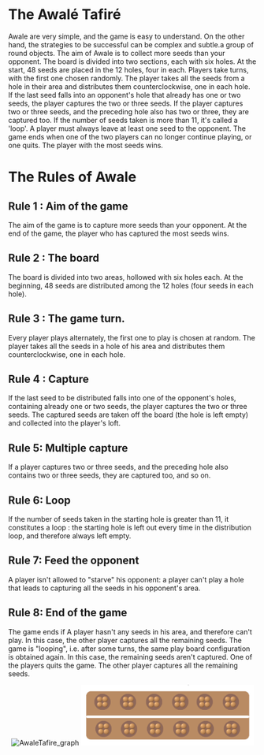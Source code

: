 
# The Awalé Tafiré

Awale are very simple, and the game is easy to understand. On the other hand, the strategies to be successful can be complex and subtle.a group of round objects. The aim of Awale is to collect more seeds than your opponent. The board is divided into two sections, each with six holes. At the start, 48 seeds are placed in the 12 holes, four in each. Players take turns, with the first one chosen randomly. The player takes all the seeds from a hole in their area and distributes them counterclockwise, one in each hole. If the last seed falls into an opponent's hole that already has one or two seeds, the player captures the two or three seeds. If the player captures two or three seeds, and the preceding hole also has two or three, they are captured too. If the number of seeds taken is more than 11, it's called a 'loop'. A player must always leave at least one seed to the opponent. The game ends when one of the two players can no longer continue playing, or one quits. The player with the most seeds wins.

# The Rules of Awale

## Rule 1 : Aim of the game
The aim of the game is to capture more seeds than your opponent. At the end of the game, the player who has captured the most seeds wins.

## Rule 2 : The board
The board is divided into two areas, hollowed with six holes each.
At the beginning, 48 seeds are distributed among the 12 holes (four seeds in each hole).

## Rule 3 : The game turn.
Every player plays alternately, the first one to play is chosen at random.
The player takes all the seeds in a hole of his area and distributes them counterclockwise, one in each hole.

## Rule 4 : Capture
If the last seed to be distributed falls into one of the opponent's holes, containing already one or two seeds, the player captures the two or three seeds. The captured seeds are taken off the board (the hole is left empty) and collected into the player's loft.

## Rule 5: Multiple capture
If a player captures two or three seeds, and the preceding hole also contains two or three seeds, they are captured too, and so on.

## Rule 6: Loop
If the number of seeds taken in the starting hole is greater than 11, it constitutes a loop : the starting hole is left out every time in the distribution loop, and therefore always left empty.

## Rule 7: Feed the opponent
A player isn't allowed to "starve" his opponent:
a player can't play a hole that leads to capturing all the seeds in his opponent's area.

## Rule 8: End of the game
The game ends if A player hasn't any seeds in his area, and therefore can't play. In this case, the other player captures all the remaining seeds.
The game is "looping", i.e. after some turns, the same play board configuration is obtained again.
In this case, the remaining seeds aren't captured.
One of the players quits the game. The other player captures all the remaining seeds.


 <p align="center">
  <img src="C:\Users\brahi\Desktop\SoftDEV\PreScholas_SoftwareEngineering\COHORTSE_04\GAMES\AwaleTafire\AwaleTafire_graph.png" width="350" title="AwaleTafire_graph">
  <img src="AwaleTafire_graphBoard.png" width="350" alt="AwaleTafire_graphBoard">
</p>



